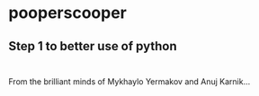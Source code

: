 # pooperscooper
## Step 1 to better use of python <br> <br>
From the brilliant minds of Mykhaylo Yermakov and Anuj Karnik...

